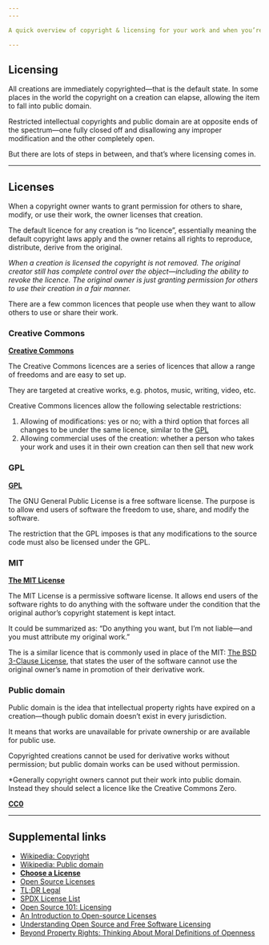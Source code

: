 ```yaml
---
---

A quick overview of copyright & licensing for your work and when you’re using assets from other people.

---
```


## Licensing

All creations are immediately copyrighted—that is the default state. In some places in the world the copyright on a creation can elapse, allowing the item to fall into public domain.

Restricted intellectual copyrights and public domain are at opposite ends of the spectrum—one fully closed off and disallowing any improper modification and the other completely open.

But there are lots of steps in between, and that’s where licensing comes in.

---

## Licenses

When a copyright owner wants to grant permission for others to share, modify, or use their work, the owner licenses that creation.

The default licence for any creation is “no licence”, essentially meaning the default copyright laws apply and the owner retains all rights to reproduce, distribute, derive from the original.

*When a creation is licensed the copyright is not removed. The original creator still has complete control over the object—including the ability to revoke the licence. The original owner is just granting permission for others to use their creation in a fair manner.*

There are a few common licences that people use when they want to allow others to use or share their work.

### Creative Commons

**[Creative Commons](https://creativecommons.org/)**

The Creative Commons licences are a series of licences that allow a range of freedoms and are easy to set up.

They are targeted at creative works, e.g. photos, music, writing, video, etc.

Creative Commons licences allow the following selectable restrictions:

1. Allowing of modifications: yes or no; with a third option that forces all changes to be under the same licence, similar to the [GPL](#gpl)
2. Allowing commercial uses of the creation: whether a person who takes your work and uses it in their own creation can then sell that new work

### GPL

**[GPL](http://opensource.org/licenses/GPL-3.0)**

The GNU General Public License is a free software license. The purpose is to allow end users of software the freedom to use, share, and modify the software.

The restriction that the GPL imposes is that any modifications to the source code must also be licensed under the GPL.

### MIT

**[The MIT License](http://opensource.org/licenses/MIT)**

The MIT License is a permissive software license. It allows end users of the software rights to do anything with the software under the condition that the original author’s copyright statement is kept intact.

It could be summarized as: “Do anything you want, but I’m not liable—and you must attribute my original work.”

The is a similar licence that is commonly used in place of the MIT: [The BSD 3-Clause License](http://opensource.org/licenses/BSD-3-Clause), that states the user of the software cannot use the original owner’s name in promotion of their derivative work.

### Public domain

Public domain is the idea that intellectual property rights have expired on a creation—though public domain doesn’t exist in every jurisdiction.

It means that works are unavailable for private ownership or are  available for public use.

Copyrighted creations cannot be used for derivative works without permission; but public domain works can be used without permission.

*Generally copyright owners cannot put their work into public domain. Instead they should select a licence like the Creative Commons Zero.

**[CC0](https://creativecommons.org/publicdomain/)**

---

## Supplemental links

- [Wikipedia: Copyright](https://en.wikipedia.org/wiki/Copyright)
- [Wikipedia: Public domain](https://en.wikipedia.org/wiki/Public_domain)
- **[Choose a License](http://choosealicense.com/)**
- [Open Source Licenses](http://opensource.org/licenses)
- [TL;DR Legal](http://www.tldrlegal.com/)
- [SPDX License List](https://spdx.org/licenses/)
- [Open Source 101: Licensing](http://code.tutsplus.com/tutorials/open-source-101-licensing--cms-21279)
- [An Introduction to Open-source Licenses](http://www.sitepoint.com/introduction-to-open-source-licenses/)
- [Understanding Open Source and Free Software Licensing](http://www.oreilly.com/openbook/osfreesoft/book/index.html)
- [Beyond Property Rights: Thinking About Moral Definitions of Openness](http://eaves.ca/2013/08/06/beyond-property-rights-thinking-about-moral-definitions-of-openness/)
